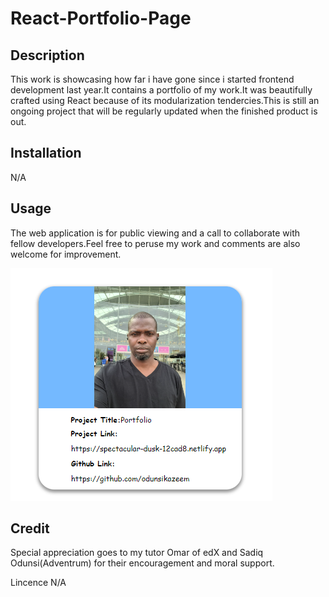 # React-Portfolio-Page

## Description
This work is showcasing how far i have gone since i started frontend development last year.It contains a portfolio of my work.It was beautifully crafted using React because of its modularization tendercies.This is still an ongoing project that will be regularly updated when the finished product is out.

## Installation
N/A

## Usage
The web application is for public viewing and a call to collaborate with fellow developers.Feel free to peruse my work and comments are also welcome for improvement.

<img src="./portfolio/src/asset/portfolio.png" alt="image">


## Credit
Special appreciation goes to my tutor Omar of edX and Sadiq Odunsi(Adventrum) for their encouragement and moral support.

Lincence
N/A